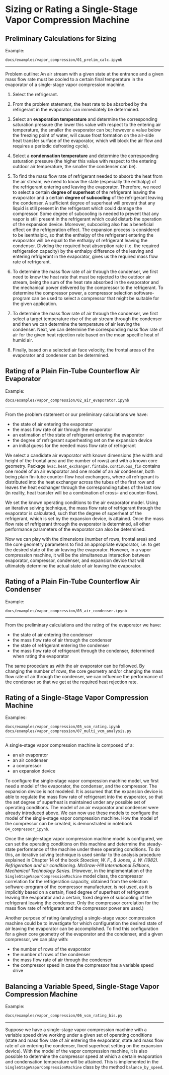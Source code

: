 # Sizing or Rating a Single-Stage Vapor Compression Machine

## Preliminary Calculations for Sizing

 Example: 

```docs/examples/vapor_compression/01_prelim_calc.ipynb```

---

Problem outline: An air stream with a given state at the entrance and a given 
mass flow rate must be cooled to a certain final temperature in the evaporator 
of a single-stage vapor compression machine.

1. Select the refrigerant.

2. From the problem statement, the heat rate to be absorbed by the refrigerant 
   in the evaporator can immediately be determined.

3. Select an **evaporation temperature** and determine the corresponding 
   saturation pressure (the lower this value with respect to the entering air 
   temperature, the smaller the evaporator can be; however a value below the 
   freezing point of water, will cause frost formation on the air-side heat 
   transfer surface of the evaporator, which will block the air flow and 
   requires a periodic defrosting cycle).

4. Select a **condensation temperature** and determine the corresponding 
   saturation pressure (the higher this value with respect to the entering 
   outdoor air temperature, the smaller the condenser can be).

5. To find the mass flow rate of refrigerant needed to absorb the heat from the 
   air stream, we need to know the state (especially the enthalpy) of the 
   refrigerant entering and leaving the evaporator. Therefore, we need to select
   a certain **degree of superheat** of the refrigerant leaving the evaporator 
   and a certain **degree of subcooling** of the refrigerant leaving the 
   condenser. A sufficient degree of superheat will prevent that any liquid is 
   still present in the refrigerant which could damage the compressor. Some 
   degree of subcooling is needed to prevent that any vapor is still present in 
   the refrigerant which could disturb the operation of the expansion device. 
   Moreover, subcooling also has a beneficial effect on the refrigeration effect. 
   The expansion process is considered to be isenthalpic, so that the enthalpy 
   of the refrigerant entering the evaporator will be equal to the enthalpy of 
   refrigerant leaving the condenser. Dividing the required heat absorption rate
   (i.e. the required refrigeration capacity) by the enthalpy difference of the 
   leaving and entering refrigerant in the evaporator, gives us the required 
   mass flow rate of refrigerant.

6. To determine the mass flow rate of air through the condenser, we first need 
   to know the heat rate that must be rejected to the outdoor air stream, being 
   the sum of the heat rate absorbed in the evaporator and the mechanical power 
   delivered by the compressor to the refrigerant. To determine the compressor 
   power, a compressor selection software-program can be used to select a 
   compressor that might be suitable for the given application.

7. To determine the mass flow rate of air through the condenser, we first select
   a target temperature rise of the air stream through the condenser and then we
   can determine the temperature of air leaving the condenser. Next, we can 
   determine the corresponding mass flow rate of air for the given heat 
   rejection rate based on the mean specific heat of humid air.

8. Finally, based on a selected air face velocity, the frontal areas of the 
   evaporator and condenser can be determined.

## Rating of a Plain Fin-Tube Counterflow Air Evaporator

Example: 

```docs/examples/vapor_compression/02_air_evaporator.ipynb```

---

From the problem statement or our preliminary calculations we have:

- the state of air entering the evaporator
- the mass flow rate of air through the evaporator
- an estimation of the state of refrigerant entering the evaporator
- the degree of refrigerant superheating set on the expansion device
- an initial guess for the needed mass flow rate of refrigerant

We select a candidate air evaporator with known dimensions (the width and height
of the frontal area and the number of rows) and with a known core geometry. 
Package `hvac.heat_exchanger.fintube.continuous_fin` contains one model of an 
air evaporator and one model of an air condenser, both being plain fin-tube 
counter-flow heat exchangers, where all refrigerant is distributed into the heat
exchanger across the tubes of the first row and leaves the heat exchanger 
through the corresponding tubes of the last row (in reality, heat transfer will 
be a combination of cross- and counter-flow).

We set the known operating conditions to the air evaporator model. Using an 
iterative solving technique, the mass flow rate of refrigerant through the 
evaporator is calculated, such that the degree of superheat of the refrigerant, 
which is set by the expansion device, is attained. Once the mass flow rate of 
refrigerant through the evaporator is determined, all other performance 
parameters of the evaporator can also be determined.

Now we can play with the dimensions (number of rows, frontal area) and the core 
geometry parameters to find an appropriate evaporator, i.e. to get the desired 
state of the air leaving the evaporator. However, in a vapor compression machine,
it will be the simultaneous interaction between evaporator, compressor, 
condenser, and expansion device that will ultimately determine the actual state 
of air leaving the evaporator.

## Rating of a Plain Fin-Tube Counterflow Air Condenser

Example:

```docs/examples/vapor_compression/03_air_condenser.ipynb```

---

From the preliminary calculations and the rating of the evaporator we have:

- the state of air entering the condenser
- the mass flow rate of air through the condenser
- the state of refrigerant entering the condenser
- the mass flow rate of refrigerant through the condenser, determined when 
  rating the evaporator

The same procedure as with the air evaporator can be followed. By changing the 
number of rows, the core geometry and/or changing the mass flow rate of air 
through the condenser, we can influence the performance of the condenser so 
that we get at the required heat rejection rate.

## Rating of a Single-Stage Vapor Compression Machine

Examples:

```
docs/examples/vapor_compression/05_vcm_rating.ipynb
docs/examples/vapor_compression/07_multi_vcm_analysis.py
```
---

A single-stage vapor compression machine is composed of a:

- an air evaporator
- an air condenser
- a compressor
- an expansion device

To configure the single-stage vapor compression machine model, we first need a 
model of the evaporator, the condenser, and the compressor. The expansion device 
is not modeled. It is assumed that the expansion device is able to regulate the 
mass flow rate of refrigerant into the evaporator, so that the set degree of 
superheat is maintained under any possible set of operating conditions. The 
model of an air evaporator and condenser were already introduced above. We can 
now use these models to configure the model of the single-stage vapor 
compression machine.  How the model of the compressor can be created, is 
demonstrated in notebook `04_compressor_ipynb`. 

Once the single-stage vapor compression machine model is configured, we can set 
the operating conditions on this machine and determine the steady-state 
performance of the machine under these operating conditions. To do this, an 
iterative solving technique is used similar to the analysis procedure explained 
in Chapter 14 of the book *Stoecker, W. F., & Jones, J. W. (1982). Refrigeration
and air conditioning. McGraw-Hill International Editions, Mechanical Technology 
Series.* 
(However, in the implementation of the `SingleStageVaporCompressionMachine` 
model class, the compressor correlation for the refrigeration capacity, obtained
from the selection software-program of the compressor manufacturer, is not used, 
as it is implicitly based on a certain, fixed degree of superheat of refrigerant
leaving the evaporator and a certain, fixed degree of subcooling of the 
refrigerant leaving the condenser. Only the compressor correlation for the mass 
flow rate of refrigerant and the compressor power are used.)  

Another purpose of rating (analyzing) a single-stage vapor compression machine 
could be to investigate for which configuration the desired state of air leaving 
the evaporator can be accomplished. To find this configuration for a given core 
geometry of the evaporator and the condenser, and a given compressor, we can 
play with:

- the number of rows of the evaporator
- the number of rows of the condenser
- the mass flow rate of air through the condenser
- the compressor speed in case the compressor has a variable speed drive

## Balancing a Variable Speed, Single-Stage Vapor Compression Machine

Example:

```docs/examples/vapor_compression/06_vcm_rating_bis.py``` 

---

Suppose we have a single-stage vapor compression machine with a variable speed 
drive working under a given set of operating conditions (state and mass flow 
rate of air entering the evaporator, state and mass flow rate of air entering 
the condenser, fixed superheat setting on the expansion device). With the model 
of the vapor compression machine, it is also possible to determine the 
compressor speed at which a certain evaporation and condensation temperature 
will be attained. This is implemented in the `SingleStageVaporCompressionMachine`
class by the method `balance_by_speed`.
